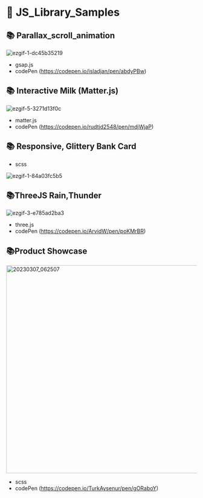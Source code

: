 # 🚀 JS_Library_Samples

## 📚 Parallax_scroll_animation

![ezgif-1-dc45b35219](https://user-images.githubusercontent.com/98295182/219847762-c555dbab-1ce7-41f7-823d-c48546244285.gif)

- gsap.js
- codePen (https://codepen.io/isladjan/pen/abdyPBw)

## 📚 Interactive Milk (Matter.js)
![ezgif-5-3271d13f0c](https://user-images.githubusercontent.com/98295182/219854614-b66c2a8c-a881-4bcd-9735-ee664e2ee5ad.gif)

- matter.js
- codePen (https://codepen.io/rudtjd2548/pen/mdjWjaP)

## 📚 Responsive, Glittery Bank Card

- scss

![ezgif-1-84a03fc5b5](https://user-images.githubusercontent.com/98295182/220663896-329bb483-4860-49ea-975b-622decd52565.gif)


## 📚ThreeJS Rain,Thunder
![ezgif-3-e785ad2ba3](https://user-images.githubusercontent.com/98295182/221745869-f429f5b5-e575-4936-85e1-464759df116d.gif)

- three.js
- codePen (https://codepen.io/ArvidW/pen/poKMrBR)


## 📚Product Showcase
<img width="550" alt="20230307_062507" src="https://user-images.githubusercontent.com/98295182/223234504-b460cb64-6f85-4ca2-a4b7-094fbbdd5410.png">

- scss
- codePen (https://codepen.io/TurkAysenur/pen/gORaboY)
